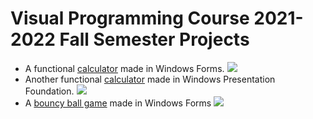 # Visual Programming Course 2021-2022 Fall Semester Projects
- A functional [calculator](https://github.com/dogukanyildiz99/gorsel_programlama/blob/main/WinFormsCalcApp.cs) made in Windows Forms.
![](https://user-images.githubusercontent.com/56637126/139453122-cc258208-353a-4709-942c-31b5a6881992.png)
- Another functional [calculator](https://github.com/dogukanyildiz99/gorsel_programlama/blob/main/WpfCalcApp.xaml.cs) made in Windows Presentation Foundation.
![](https://user-images.githubusercontent.com/56637126/139466734-d7ff97dd-eb1f-4d3b-9611-89195bca86c0.png)
- A [bouncy ball game](https://github.com/dogukanyildiz99/gorsel_programlama/blob/main/TopSektirmeSkorlu.cs) made in Windows Forms
![](https://user-images.githubusercontent.com/56637126/167292027-9b458534-860f-468e-b92f-a849eb3bae27.png)
